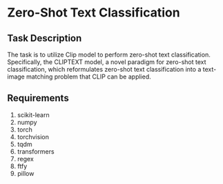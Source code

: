 # Zero-Shot Text Classification
## Task Description
The task is to utilize Clip model to perform zero-shot text classification. Specifically, the  CLIPTEXT model, a novel paradigm for zero-shot text classification, which reformulates zero-shot text
classification into a text-image matching problem that CLIP can be applied.


## Requirements
1. scikit-learn
2. numpy
3. torch
4. torchvision
5. tqdm
6. transformers
7. regex
8. ftfy
9. pillow
